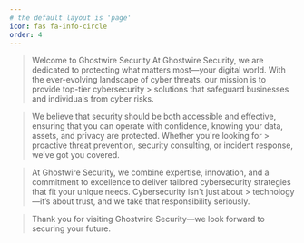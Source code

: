 ```yaml
---
# the default layout is 'page'
icon: fas fa-info-circle
order: 4
---
```


> Welcome to Ghostwire Security
> At Ghostwire Security, we are dedicated to protecting what matters most—your digital world. With the ever-evolving landscape of cyber threats, our mission is to provide top-tier cybersecurity     > solutions that safeguard businesses and individuals from cyber risks.

> We believe that security should be both accessible and effective, ensuring that you can operate with confidence, knowing your data, assets, and privacy are protected. Whether you're looking for  > proactive threat prevention, security consulting, or incident response, we’ve got you covered.

> At Ghostwire Security, we combine expertise, innovation, and a commitment to excellence to deliver tailored cybersecurity strategies that fit your unique needs. Cybersecurity isn't just about    > technology—it’s about trust, and we take that responsibility seriously.

> Thank you for visiting Ghostwire Security—we look forward to securing your future.
